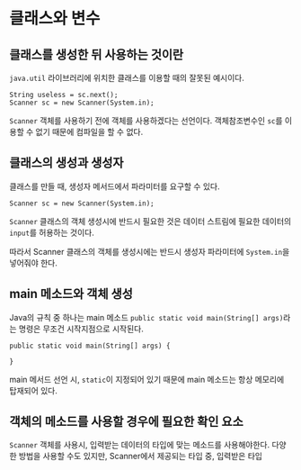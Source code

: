 클래스와 변수
=

클래스를 생성한 뒤 사용하는 것이란
-

`java.util` 라이브러리에 위치한 클래스를 이용할 때의 잘못된 예시이다.

```
String useless = sc.next();
Scanner sc = new Scanner(System.in);
```

`Scanner` 객체를 사용하기 전에 객체를 사용하겠다는 선언이다. 객체참조변수인 `sc`를 이용할 수 없기 때문에 컴파일을 할 수 없다.

클래스의 생성과 생성자
-

클래스를 만들 때, 생성자 메서드에서 파라미터를 요구할 수 있다.

```
Scanner sc = new Scanner(System.in);
```

`Scanner` 클래스의 객체 생성시에 반드시 필요한 것은 데이터 스트림에 필요한 데이터의 `input`를 허용하는 것이다.

따라서 Scanner 클래스의 객체를 생성시에는 반드시 생성자 파라미터에 `System.in`을 넣어줘야 한다.

main 메소드와 객체 생성
-
Java의 규칙 중 하나는 main 메소드 `public static void main(String[] args)`라는 명령은 무조건 시작지점으로 시작된다. 

```
public static void main(String[] args) {

}
```

main 메서드 선언 시, `static`이 지정되어 있기 때문에 main 메소드는 항상 메모리에 탑재되어 있다.


객체의 메소드를 사용할 경우에 필요한 확인 요소
-

`Scanner` 객체를 사용시, 입력받는 데이터의 타입에 맞는 메소드를 사용해야한다.
다양한 방법을 사용할 수도 있지만, Scanner에서 제공되는 타입 중, 입력받은 타입